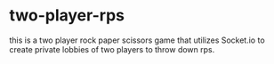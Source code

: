 # two-player-rps

this is a two player rock paper scissors game that utilizes Socket.io to create
private lobbies of two players to throw down rps.
